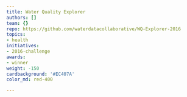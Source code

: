 ```yaml
---
title: Water Quality Explorer
authors: []
team: {}
repo: https://github.com/waterdatacollaborative/WQ-Explorer-2016
topics:
- health
initiatives:
- 2016-challenge
awards:
- winner
weight: -150
cardbackground: '#EC407A'
color_md: red-400

---
```






